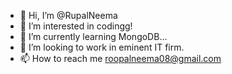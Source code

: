 - 👋 Hi, I’m @RupalNeema
- 👀 I’m interested in codingg!
- 🌱 I’m currently learning MongoDB...
- 💞️ I’m looking to work in eminent IT firm.
- 📫 How to reach me roopalneema08@gmail.com


